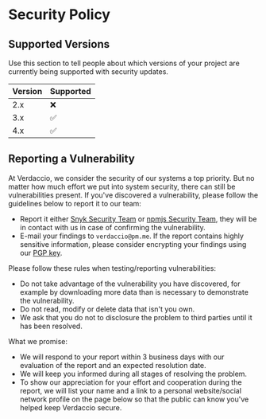 # Security Policy

## Supported Versions

Use this section to tell people about which versions of your project are
currently being supported with security updates.

| Version | Supported          |
| ------- | ------------------ |
| 2.x   | :x:                |
| 3.x   | :white_check_mark: |
| 4.x   | :white_check_mark: |

## Reporting a Vulnerability

At Verdaccio, we consider the security of our systems a top priority. But no matter how much effort we put into system security, there can still be vulnerabilities present. If you've discovered a vulnerability, please follow the guidelines below to report it to our team:

* Report it either [Snyk Security Team](https://snyk.io/vulnerability-disclosure/) or [npmjs Security Team](https://www.npmjs.com/advisories/report?package=verdaccio), they will be in contact with us in case of confirming the vulnerability.
* E-mail your findings to `verdaccio@pm.me`. If the report contains highly sensitive information, please consider encrypting your findings using our [PGP key](https://verdaccio.nyc3.digitaloceanspaces.com/gpg/publickey.verdaccio@pm.me.asc).

Please follow these rules when testing/reporting vulnerabilities:
* Do not take advantage of the vulnerability you have discovered, for example by downloading more data than is necessary to demonstrate the vulnerability.
* Do not read, modify or delete data that isn't you own.
* We ask that you do not to disclosure the problem to third parties until it has been resolved.

What we promise:
* We will respond to your report within 3 business days with our evaluation of the report and an expected resolution date.
* We will keep you informed during all stages of resolving the problem.
* To show our appreciation for your effort and cooperation during the report, we will list your name and a link to a personal website/social network profile on the page below so that the public can know you've helped keep Verdaccio secure.


